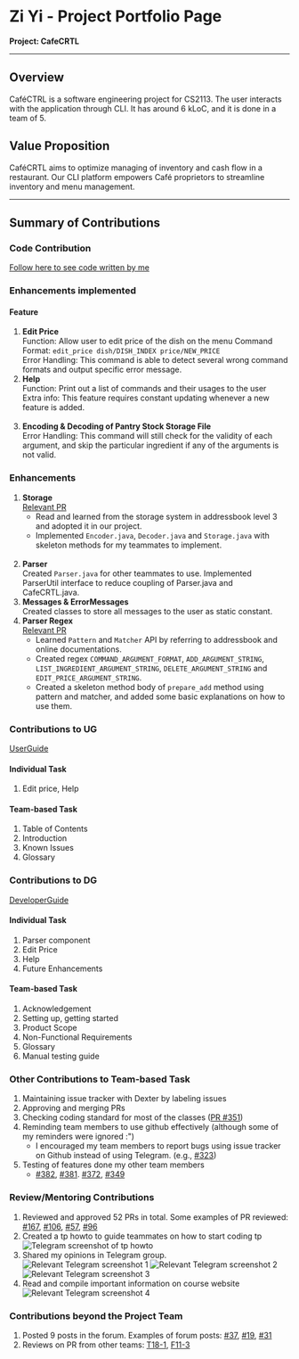 # Zi Yi - Project Portfolio Page

**Project: CafeCRTL**

-----------------------------------------------------------------------------------------------
## **Overview**
CaféCTRL is a software engineering project for CS2113. The user interacts with the application through CLI. It has around 6 kLoC, and it is done in a team of 5.

## **Value Proposition**
CaféCRTL aims to optimize managing of inventory and cash flow in a restaurant. Our CLI platform empowers Café proprietors to streamline inventory and menu management.

-----------------------------------------------------------------------------------------------

## **Summary of Contributions**
### Code Contribution

[Follow here to see code written by me](https://nus-cs2113-ay2324s1.github.io/tp-dashboard/?search=ziyi105&breakdown=false&sort=groupTitle%20dsc&sortWithin=title&since=2023-09-22&timeframe=commit&mergegroup=&groupSelect=groupByRepos&tabOpen=true&tabType=authorship&tabAuthor=ziyi105&tabRepo=AY2324S1-CS2113-T17-2%2Ftp%5Bmaster%5D&authorshipIsMergeGroup=false&authorshipFileTypes=docs~functional-code~test-code&authorshipIsBinaryFileTypeChecked=false&authorshipIsIgnoredFilesChecked=false)

### Enhancements implemented

#### Feature

1.  **Edit Price** <br>
    Function: Allow user to edit price of the dish on the menu
    Command Format: `edit_price dish/DISH_INDEX price/NEW_PRICE`<br>
    Error Handling: This command is able to detect several wrong command formats and output specific error message.
    <br/>
   2.  **Help** <br>
       Function: Print out a list of commands and their usages to the user<br> 
       Extra info: This feature requires constant updating whenever a new feature is added. 
   <br/><br/>
3.  **Encoding & Decoding of Pantry Stock Storage File** <br>
    Error Handling: This command will still check for the validity of each argument, and skip the particular ingredient if any of the arguments is not valid. 

### Enhancements
1. **Storage**<br>
   [Relevant PR](https://github.com/AY2324S1-CS2113-T17-2/tp/pull/143) <br>
   - Read and learned from the storage system in addressbook level 3 and adopted it in our project.
   - Implemented `Encoder.java`, `Decoder.java` and `Storage.java` with skeleton methods for my teammates to implement. 
    <br>
2. **Parser**<br>
   Created `Parser.java` for other teammates to use. Implemented ParserUtil interface to reduce coupling of Parser.java and CafeCRTL.java.
   <br>
3. **Messages & ErrorMessages**<br>
   Created classes to store all messages to the user as static constant.
    <br>
4. **Parser Regex** <br>
   [Relevant PR](https://github.com/AY2324S1-CS2113-T17-2/tp/pull/51) <br>
   - Learned `Pattern` and `Matcher` API by referring to addressbook and online documentations.
   - Created regex `COMMAND_ARGUMENT_FORMAT`, `ADD_ARGUMENT_STRING`, `LIST_INGREDIENT_ARGUMENT_STRING`, `DELETE_ARGUMENT_STRING` and `EDIT_PRICE_ARGUMENT_STRING`. 
   - Created a skeleton method body of `prepare_add` method using pattern and matcher, and added some basic explanations on how to use them.

### Contributions to UG
[UserGuide](https://ay2324s1-cs2113-t17-2.github.io/tp/UserGuide.html)

#### Individual Task
1. Edit price, Help

#### Team-based Task
1. Table of Contents
2. Introduction
3. Known Issues
4. Glossary

### Contributions to DG
[DeveloperGuide](https://ay2324s1-cs2113-t17-2.github.io/tp/DeveloperGuide.html)
#### Individual Task
1. Parser component
2. Edit Price
3. Help
4. Future Enhancements

#### Team-based Task
1. Acknowledgement
2. Setting up, getting started
3. Product Scope
4. Non-Functional Requirements
5. Glossary
6. Manual testing guide

### Other Contributions to Team-based Task
1. Maintaining issue tracker with Dexter by labeling issues
2. Approving and merging PRs
3. Checking coding standard for most of the classes ([PR #351](https://github.com/AY2324S1-CS2113-T17-2/tp/pull/351))
4. Reminding team members to use github effectively (although some of my reminders were ignored :")
    - I encouraged my team members to report bugs using issue tracker on Github instead of using Telegram. (e.g., [#323](https://github.com/AY2324S1-CS2113-T17-2/tp/issues/323))
5. Testing of features done my other team members
    - [#382](https://github.com/AY2324S1-CS2113-T17-2/tp/issues/382), [#381](https://github.com/AY2324S1-CS2113-T17-2/tp/issues/381). [#372](https://github.com/AY2324S1-CS2113-T17-2/tp/issues/372), [#349](https://github.com/AY2324S1-CS2113-T17-2/tp/issues/349)

### Review/Mentoring Contributions
1. Reviewed and approved 52 PRs in total.
   Some examples of PR reviewed: [#167](https://github.com/AY2324S1-CS2113-T17-2/tp/pull/167), [#106](https://github.com/AY2324S1-CS2113-T17-2/tp/pull/106), [#57](https://github.com/AY2324S1-CS2113-T17-2/tp/pull/57),
   [#96](https://github.com/AY2324S1-CS2113-T17-2/tp/pull/96)
2. Created a tp howto to guide teammates on how to start coding tp 
   ![Telegram screenshot of tp howto](../images_PPP/ziyi/tp_howto.png)
3. Shared my opinions in Telegram group.
   ![Relevant Telegram screenshot 1](../images_PPP/ziyi/telegram_chef_text.png)
   ![Relevant Telegram screenshot 2](../images_PPP/ziyi/relevant_telegram_screenshot_2.png)
   ![Relevant Telegram screenshot 3](../images_PPP/ziyi/relevant_telegram_screenshot_3.png)
4. Read and compile important information on course website<br>
   ![Relevant Telegram screenshot 4](../images_PPP/ziyi/relevant_telagram_screenshot_4.png)

### Contributions beyond the Project Team
1. Posted 9 posts in the forum. Examples of forum posts: [#37](https://github.com/nus-cs2113-AY2324S1/forum/issues/37), [#19](https://github.com/nus-cs2113-AY2324S1/forum/issues/19), [#31](https://github.com/nus-cs2113-AY2324S1/forum/issues/31)
2. Reviews on PR from other teams: [T18-1](https://github.com/nus-cs2113-AY2324S1/tp/pull/19#discussion_r1379823357), [F11-3](https://github.com/nus-cs2113-AY2324S1/tp/pull/28)